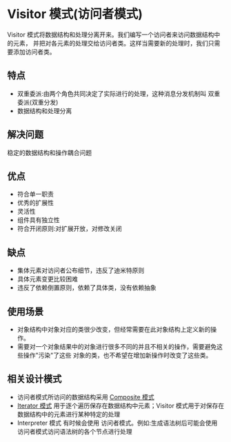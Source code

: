 # Visitor 模式(访问者模式)
Visitor 模式将数据结构和处理分离开来。我们编写一个访问者来访问数据结构中的元素，
并把对各元素的处理交给访问者类。这样当需要新的处理时，我们只需要添加访问者类。
## 特点
- 双重委派:由两个角色共同决定了实际进行的处理，这种消息分发机制叫 双重委派(双重分发)
- 数据结构和处理分离
## 解决问题
稳定的数据结构和操作耦合问题
## 优点
- 符合单一职责
- 优秀的扩展性
- 灵活性
- 组件具有独立性
- 符合开闭原则:对扩展开放，对修改关闭
## 缺点
- 集体元素对访问者公布细节，违反了迪米特原则
- 具体元素变更比较困难
- 违反了依赖倒置原则，依赖了具体类，没有依赖抽象
## 使用场景
- 对象结构中对象对应的类很少改变，但经常需要在此对象结构上定义新的操作。
- 需要对一个对象结果中的对象进行很多不同的并且不相关的操作，需要避免这些操作"污染"了这些
对象的类，也不希望在增加新操作时改变了这些类。
## 相关设计模式
- 访问者模式所访问的数据结构采用 [Composite 模式](../composite/composite.md)
- [Iterator 模式](../iterator/Iterator.md) 用于逐个遍历保存在数据结构中元素；Visitor 模式用于对保存在数据结构中的元素进行某种特定的处理
- Interpreter 模式 有时候会使用 访问者模式。例如:生成语法树后可能会使用 访问者模式访问语法树的各个节点进行处理
